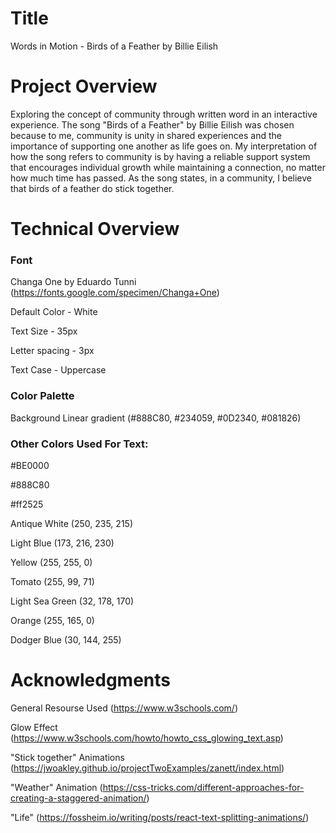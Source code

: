 # Title

Words in Motion - Birds of a Feather by Billie Eilish

# Project Overview

Exploring the concept of community through written word in an interactive experience. The song "Birds of a Feather" by Billie Eilish was chosen because to me, community is unity in shared experiences and the importance of supporting one another as life goes on. My interpretation of how the song refers to community is by having a reliable support system that encourages individual growth while maintaining a connection, no matter how much time has passed. As the song states, in a community, I believe that birds of a feather do stick together. 



# Technical Overview

### Font

Changa One by Eduardo Tunni
(https://fonts.google.com/specimen/Changa+One)

Default Color - White 

Text Size - 35px

Letter spacing - 3px

Text Case - Uppercase


### Color Palette

Background Linear gradient (#888C80, #234059, #0D2340, #081826)

### Other Colors Used For Text:

#BE0000

#888C80

#ff2525


Antique White (250, 235, 215)

Light Blue (173, 216, 230)

Yellow (255, 255, 0)

Tomato (255, 99, 71)

Light Sea Green (32, 178, 170)

Orange (255, 165, 0)

Dodger Blue (30, 144, 255)

# Acknowledgments
General Resourse Used
(https://www.w3schools.com/)

Glow Effect
(https://www.w3schools.com/howto/howto_css_glowing_text.asp)

"Stick together" Animations 
(https://jwoakley.github.io/projectTwoExamples/zanett/index.html)

"Weather" Animation
(https://css-tricks.com/different-approaches-for-creating-a-staggered-animation/)

"Life"
(https://fossheim.io/writing/posts/react-text-splitting-animations/)